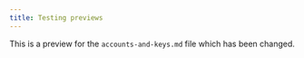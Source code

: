 ```yaml
---
title: Testing previews
---
```


This is a preview for the `accounts-and-keys.md` file which has been changed.
